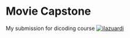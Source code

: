 # Movie Capstone
My submission for dicoding course
[![ilazuardi](https://circleci.com/gh/ilazuardi/movie_capstone.svg?style=svg)](https://circleci.com/gh/ilazuardi/movie_capstone)
